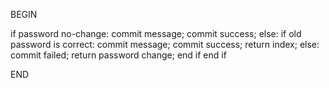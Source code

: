BEGIN

if password no-change:
    commit message;
    commit success;
else:
    if old password is correct:
        commit message;
        commit success;
        return index;
    else:
        commit failed;
        return password change;
    end if
end if

END